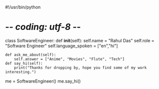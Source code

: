 #!/usr/bin/python
# -*- coding: utf-8 -*-
class SoftwareEngineer:
    def __init__(self):
        self.name = "Rahul Das"
        self.role = "Software Engineer"
        self.language_spoken = ["en","hi"]
 
    def ask_me_about(self):
        self.answer = ["Anime", "Movies", "Flute", "Tech"]
    def say_hi(self):
        print("Thanks for dropping by, hope you find some of my work interesting.")
me = SoftwareEngineer()
me.say_hi()

<!---
MrRahul2003/MrRahul2003 is a ✨ special ✨ repository because its `README.md` (this file) appears on your GitHub profile.
You can click the Preview link to take a look at your changes.
--->
